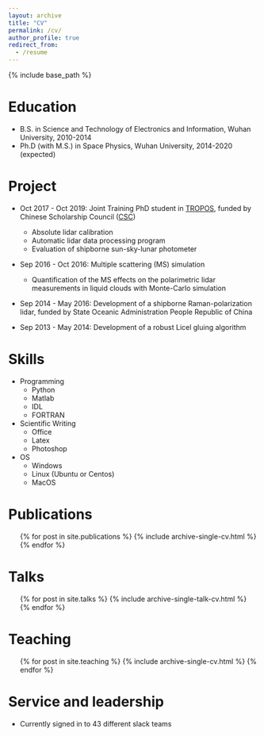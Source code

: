 ```yaml
---
layout: archive
title: "CV"
permalink: /cv/
author_profile: true
redirect_from:
  - /resume
---
```


{% include base_path %}

Education
======
* B.S. in Science and Technology of Electronics and Information, Wuhan University, 2010-2014
* Ph.D (with M.S.) in Space Physics, Wuhan University, 2014-2020 (expected)

Project
======
* Oct 2017 - Oct 2019: Joint Training PhD student in [TROPOS](tropos.de), funded by Chinese Scholarship Council ([CSC](https://www.csc.edu.cn/))
  * Absolute lidar calibration
  * Automatic lidar data processing program
  * Evaluation of shipborne sun-sky-lunar photometer

* Sep 2016 - Oct 2016: Multiple scattering (MS) simulation
  * Quantification of the MS effects on the polarimetric lidar measurements in liquid clouds with Monte-Carlo simulation

* Sep 2014 - May 2016: Development of a shipborne Raman-polarization lidar, funded by State Oceanic Administration People Republic of China

* Sep 2013 - May 2014: Development of a robust Licel gluing algorithm

Skills
======
* Programming
  * Python
  * Matlab
  * IDL
  * FORTRAN
* Scientific Writing
  * Office
  * Latex
  * Photoshop
* OS
  * Windows
  * Linux (Ubuntu or Centos)
  * MacOS

Publications
======
  <ul>{% for post in site.publications %}
    {% include archive-single-cv.html %}
  {% endfor %}</ul>
  
Talks
======
  <ul>{% for post in site.talks %}
    {% include archive-single-talk-cv.html %}
  {% endfor %}</ul>
  
Teaching
======
  <ul>{% for post in site.teaching %}
    {% include archive-single-cv.html %}
  {% endfor %}</ul>
  
Service and leadership
======
* Currently signed in to 43 different slack teams
